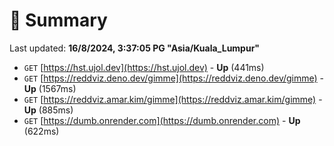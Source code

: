 # 📖 Summary
Last updated: **16/8/2024, 3:37:05 PG "Asia/Kuala_Lumpur"**

- `GET` [https://hst.ujol.dev](https://hst.ujol.dev) - **Up** (441ms)
- `GET` [https://reddviz.deno.dev/gimme](https://reddviz.deno.dev/gimme) - **Up** (1567ms)
- `GET` [https://reddviz.amar.kim/gimme](https://reddviz.amar.kim/gimme) - **Up** (885ms)
- `GET` [https://dumb.onrender.com](https://dumb.onrender.com) - **Up** (622ms)
